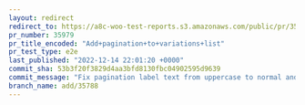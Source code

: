 ```yaml
---
layout: redirect
redirect_to: https://a8c-woo-test-reports.s3.amazonaws.com/public/pr/35979/e2e/index.html
pr_number: 35979
pr_title_encoded: "Add+pagination+to+variations+list"
pr_test_type: e2e
last_published: "2022-12-14 22:01:20 +0000"
commit_sha: 53b3f20f3829d4aa3bfd8130fbc04902595d9639
commit_message: "Fix pagination label text from uppercase to normal and font styles"
branch_name: add/35788
---
```

